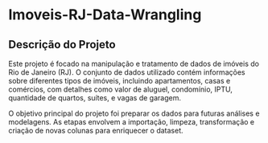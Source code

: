 # Imoveis-RJ-Data-Wrangling

## Descrição do Projeto
Este projeto é focado na manipulação e tratamento de dados de imóveis do Rio de Janeiro (RJ). O conjunto de dados utilizado contém informações sobre diferentes tipos de imóveis, incluindo apartamentos, casas e comércios, com detalhes como valor de aluguel, condomínio, IPTU, quantidade de quartos, suítes, e vagas de garagem.

O objetivo principal do projeto foi preparar os dados para futuras análises e modelagens. As etapas envolvem a importação, limpeza, transformação e criação de novas colunas para enriquecer o dataset.
